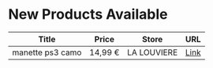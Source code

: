 # New Products Available

| Title | Price | Store | URL |
|---|---|---|---|
| manette ps3 camo | 14,99 € | LA LOUVIERE | [Link](https://www.cashconverters.be/fr/accessoires-jeux-video/695678-manette-ps3-camo.html) |
